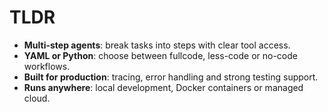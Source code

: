 # TLDR

- **Multi-step agents**: break tasks into steps with clear tool access.
- **YAML or Python**: choose between fullcode, less-code or no-code workflows.
- **Built for production**: tracing, error handling and strong testing support.
- **Runs anywhere**: local development, Docker containers or managed cloud.
